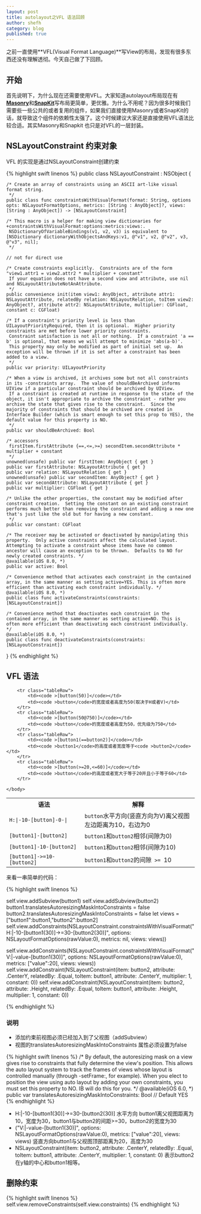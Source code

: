 ```yaml
---
layout: post
title: autolayout之VFL 语法回顾
author: shefh
category: blog
published: true
---
```


之前一直使用**VFL(Visual Format Language)**写View的布局，发现有很多东西还没有理解透彻。今天自己做了下回顾。

## 开始
首先说明下，为什么现在还需要使用VFL。大家知道autolayout布局现在有 [**Masonry**](https://github.com/SnapKit/Masonry)和[**SnapKit**](https://github.com/SnapKit/SnapKit)写布局更简单，更优雅。为什么不用呢？因为很多时候我们需要些一些公共的或者复用的组件，如果我们直接使用Masonry或者SnapKit的话，就导致这个组件的依赖性太强了。这个时候建议大家还是直接使用VFL语法比较合适。其实Masonry和Snapkit 也只是对VFL的一层封装。


## NSLayoutConstraint 约束对象

 VFL 的实现是通过NSLayoutConstraint创建约束

{% highlight swift linenos %}
 public class NSLayoutConstraint : NSObject {
    
    /* Create an array of constraints using an ASCII art-like visual format string.
     */
    public class func constraintsWithVisualFormat(format: String, options opts: NSLayoutFormatOptions, metrics: [String : AnyObject]?, views: [String : AnyObject]) -> [NSLayoutConstraint]
    
    /* This macro is a helper for making view dictionaries for +constraintsWithVisualFormat:options:metrics:views:.  
     NSDictionaryOfVariableBindings(v1, v2, v3) is equivalent to [NSDictionary dictionaryWithObjectsAndKeys:v1, @"v1", v2, @"v2", v3, @"v3", nil];
     */
    
    // not for direct use
    
    /* Create constraints explicitly.  Constraints are of the form "view1.attr1 = view2.attr2 * multiplier + constant" 
     If your equation does not have a second view and attribute, use nil and NSLayoutAttributeNotAnAttribute.
     */
    public convenience init(item view1: AnyObject, attribute attr1: NSLayoutAttribute, relatedBy relation: NSLayoutRelation, toItem view2: AnyObject?, attribute attr2: NSLayoutAttribute, multiplier: CGFloat, constant c: CGFloat)
    
    /* If a constraint's priority level is less than UILayoutPriorityRequired, then it is optional.  Higher priority constraints are met before lower priority constraints.
     Constraint satisfaction is not all or nothing.  If a constraint 'a == b' is optional, that means we will attempt to minimize 'abs(a-b)'.
     This property may only be modified as part of initial set up.  An exception will be thrown if it is set after a constraint has been added to a view.
     */
    public var priority: UILayoutPriority
    
    /* When a view is archived, it archives some but not all constraints in its -constraints array.  The value of shouldBeArchived informs UIView if a particular constraint should be archived by UIView.
     If a constraint is created at runtime in response to the state of the object, it isn't appropriate to archive the constraint - rather you archive the state that gives rise to the constraint.  Since the majority of constraints that should be archived are created in Interface Builder (which is smart enough to set this prop to YES), the default value for this property is NO.
     */
    public var shouldBeArchived: Bool
    
    /* accessors
     firstItem.firstAttribute {==,<=,>=} secondItem.secondAttribute * multiplier + constant
     */
    unowned(unsafe) public var firstItem: AnyObject { get }
    public var firstAttribute: NSLayoutAttribute { get }
    public var relation: NSLayoutRelation { get }
    unowned(unsafe) public var secondItem: AnyObject? { get }
    public var secondAttribute: NSLayoutAttribute { get }
    public var multiplier: CGFloat { get }
    
    /* Unlike the other properties, the constant may be modified after constraint creation.  Setting the constant on an existing constraint performs much better than removing the constraint and adding a new one that's just like the old but for having a new constant.
     */
    public var constant: CGFloat
    
    /* The receiver may be activated or deactivated by manipulating this property.  Only active constraints affect the calculated layout.  Attempting to activate a constraint whose items have no common ancestor will cause an exception to be thrown.  Defaults to NO for newly created constraints. */
    @available(iOS 8.0, *)
    public var active: Bool
    
    /* Convenience method that activates each constraint in the contained array, in the same manner as setting active=YES. This is often more efficient than activating each constraint individually. */
    @available(iOS 8.0, *)
    public class func activateConstraints(constraints: [NSLayoutConstraint])
    
    /* Convenience method that deactivates each constraint in the contained array, in the same manner as setting active=NO. This is often more efficient than deactivating each constraint individually. */
    @available(iOS 8.0, *)
    public class func deactivateConstraints(constraints: [NSLayoutConstraint])
  }
{% endhighlight %}


## VFL 语法

<table width="100%">
	<body >
		<tr>
			<th width="40%">语法</th>
			<th width="80%">解释</th>
		</tr>
		<tr class="tableRow">
			<td><code >H:|-10-[button]-0-|</code></td>
			<td><code >button</code>水平方向(竖直方向为V)离父视图左边距离为10，右边为0</td>
		</tr>
		<tr class="tableRow">
			<td><code >[button1]-[button2]</code></td>
			<td><code >button1</code>和<code >button2</code>相邻(间隙为0)</td>
		</tr>
		<tr class="tableRow">
			<td><code >[button1]-10-[button2]</code></td>
			<td><code >button1</code>和<code >button2</code>相邻(间隙为10)</td>
		</tr>
		<tr class="tableRow">
			<td><code >[button1]->=10-[button2]</code></td>
			<td><code >button1</code>和<code >button2</code>的间隙<code> >= </code>10</td>
		</tr>

		<tr class="tableRow">
			<td><code >[button(50)]</code></td>
			<td><code >button</code>的宽度或者高度为50(取决于H或者V)</td>
		</tr>
		<tr class="tableRow">
			<td><code >[button(50@750)]</code></td>
			<td><code >button</code>的宽度或者高度为50，优先级为750</td>
		</tr>
		<tr class="tableRow">
			<td><code >[button1(==button2)]</code></td>
			<td><code >button1</code>的高度或者宽度等于<code >button2</code></td>
		</tr>
		<tr class="tableRow">
			<td><code >[button(>=20,<=60)]</code></td>
			<td><code >button</code>的高度或者宽大于等于20并且小于等于60</td>
		</tr>
		
	</body>
</table>


来看一串简单的代码：

{% highlight swift linenos %}

self.view.addSubview(button1)
self.view.addSubview(button2)
button1.translatesAutoresizingMaskIntoConstraints = false
button2.translatesAutoresizingMaskIntoConstraints = false
let views = ["button1":button1,"button2":button2]
self.view.addConstraints(NSLayoutConstraint.constraintsWithVisualFormat("H:|-10-[button1(30)]->=30-[button2(30)]", options: NSLayoutFormatOptions(rawValue:0), metrics: nil, views: views))

self.view.addConstraints(NSLayoutConstraint.constraintsWithVisualFormat("V:|-value-[button1(30)]", options: NSLayoutFormatOptions(rawValue:0), metrics: ["value":20], views: views))
self.view.addConstraint(NSLayoutConstraint(item: button2, attribute: .CenterY, relatedBy: .Equal, toItem: button1, attribute: .CenterY, multiplier: 1, constant: 0))
self.view.addConstraint(NSLayoutConstraint(item: button2, attribute: .Height, relatedBy: .Equal, toItem: button1, attribute: .Height, multiplier: 1, constant: 0))

{% endhighlight %}

### 说明
 * 添加约束前视图必须已经加入到了父视图（addSubview）
 * 视图的translatesAutoresizingMaskIntoConstraints 属性必须设置为false

{% highlight swift linenos %}
 /* By default, the autoresizing mask on a view gives rise to constraints that fully determine 
     the view's position. This allows the auto layout system to track the frames of views whose 
     layout is controlled manually (through -setFrame:, for example).
     When you elect to position the view using auto layout by adding your own constraints, 
     you must set this property to NO. IB will do this for you.
     */
    @available(iOS 6.0, *)
    public var translatesAutoresizingMaskIntoConstraints: Bool // Default YES
{% endhighlight %}

 * H:|-10-[button1(30)]->=30-[button2(30)] 水平方向 button1离父视图距离为10，宽度为30，button1与button2的间距>=30，button2的宽度为30
 * ("V:|-value-[button1(30)]", options: NSLayoutFormatOptions(rawValue:0), metrics: ["value":20], views: views) 竖直方向button1与父视图顶部距离为20，高度为30
 * NSLayoutConstraint(item: button2, attribute: .CenterY, relatedBy: .Equal, toItem: button1, attribute: .CenterY, multiplier: 1, constant: 0) 表示button2在y轴的中心和button1相等。


## 删除约束

{% highlight swift linenos %}
self.view.removeConstraints(self.view.constraints)
{% endhighlight %}
